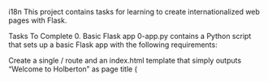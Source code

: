 i18n
This project contains tasks for learning to create internationalized web pages with Flask.

Tasks To Complete
 0. Basic Flask app
0-app.py contains a Python script that sets up a basic Flask app with the following requirements:

Create a single / route and an index.html template that simply outputs “Welcome to Holberton” as page title (<title>) and “Hello world” as header (<h1>).
 1. Basic Babel setup

Copy 0-app.py into 1-app.py and templates/0-index.html into templates/1-index.html.
Install the Babel Flask extension:
pip3 install flask_babel
Instantiate the Babel object in your app. Store it in a module-level variable named babel.
In order to configure available languages in our app, you will create a Config class that has a LANGUAGES class attribute equal to ["en", "fr"].
Use Config to set Babel’s default locale ("en") and timezone ("UTC").
Use that class as config for your Flask app.
 2. Get locale from request

Copy 1-app.py into 2-app.py and templates/1-index.html into templates/2-index.html.
Create a get_locale function with the babel.localeselector decorator. Use request.accept_languages to determine the best match with our supported languages.
 3. Parametrize templates

Copy 2-app.py into 3-app.py and templates/2-index.html into templates/3-index.html.
Use the _ or gettext function to parametrize your templates. Use the message IDs home_title and home_header.
Create a babel.cfg file containing:
[python: **.py]
[jinja2: **/templates/**.html]
extensions=jinja2.ext.autoescape,jinja2.ext.with_
Initialize your translations with:
~/.local/bin/pybabel extract -F babel.cfg -o messages.pot .
Initialize your two dictionaries with:
~/.local/bin/pybabel init -i messages.pot -d translations -l en
~/.local/bin/pybabel init -i messages.pot -d translations -l fr
Edit files translations/[en|fr]/LC_MESSAGES/messages.po to provide the correct value for each message ID for each language. Use the following translations:
msgid	English	French
home_title	"Welcome to Holberton"	"Bienvenue chez Holberton"
home_header	"Hello world!"	"Bonjour monde!"
Compile your dictionaries with:
~/.local/bin/pybabel compile -d translations
Reload the home page of your app and make sure that the correct messages show up.
 4. Force locale with URL parameter

In this task, you will implement a way to force a particular locale by passing the locale=fr parameter to your app’s URLs.
Copy 3-app.py into 4-app.py and templates/3-index.html into templates/4-index.html.
In your get_locale function, detect if the incoming request contains locale argument and if its value is a supported locale, return it. If not or if the parameter is not present, resort to the previous default behavior.
You should be able to test different translations by visiting http://127.0.0.1:5000?locale=[fr|en].
Visiting http://127.0.0.1:5000/?locale=fr should display this level 1 heading:
Hello World! in French
 5. Mock logging in

Copy 4-app.py into 5-app.py and templates/4-index.html into templates/5-index.html.
Creating a user login system is outside the scope of this project. To emulate a similar behavior, copy the following user table into 5-app.py.
users = {
    1: {"name": "Balou", "locale": "fr", "timezone": "Europe/Paris"},
    2: {"name": "Beyonce", "locale": "en", "timezone": "US/Central"},
    3: {"name": "Spock", "locale": "kg", "timezone": "Vulcan"},
    4: {"name": "Teletubby", "locale": None, "timezone": "Europe/London"},
}
This will mock a database user table. Logging in will be mocked by passing login_as URL query parameter containing the user ID to log in as.
Define a get_user function that returns a user dictionary or None if the ID cannot be found or if login_as was not passed.
Define a before_request function and use the app.before_request decorator to make it be executed before all other functions. before_request should use get_user to find a user if any, and set it as a global on flask.g.user.
In your HTML template, if a user is logged in, in a paragraph tag, display a welcome message otherwise display a default message as shown in the table below.
msgid	English	French
logged_in_as	"You are logged in as %(username)s."	"Vous êtes connecté en tant que %(username)s."
not_logged_in	"You are not logged in."	"Vous n'êtes pas connecté."
Visiting http://127.0.0.1:5000/ in your browser should display this:
Hello World! in English with a logged out message
Visiting http://127.0.0.1:5000/?login_as=2 in your browser should display this:
Hello World! in English with a logged in message
 6. Use user locale

Copy 5-app.py into 6-app.py and templates/5-index.html into templates/6-index.html.
Change your get_locale function to use a user’s preferred locale if it is supported.
The order of priority should be:
Locale from URL parameters.
Locale from user settings.
Locale from request header.
Default locale.
Test by logging in as different users.
Hello World! in French with a logged in message
 7. Infer appropriate time zone

Copy 6-app.py into 7-app.py and templates/6-index.html into templates/7-index.html.
Define a get_timezone function and use the babel.timezoneselector decorator.
The logic should be the same as get_locale:
Find timezone parameter in URL query parameters.
Find time zone from user settings.
Default to UTC.
Before returning a URL-provided or user time zone, you must validate that it is a valid time zone. To that, use pytz.timezone and catch the pytz.exceptions.UnknownTimeZoneError exception.
 8. Display the current time

Copy 7-app.py into app.py and templates/7-index.html into templates/index.html.
Based on the inferred time zone, display the current time on the home page in the default format. For example: Jan 21, 2020, 5:55:39 AM or 21 janv. 2020 à 05:56:28.
Use the following translations:
msgid	English	French
current_time_is	"The current time is %(current_time)s."	"Nous sommes le %(current_time)s."
Displaying the time in French looks like this:
